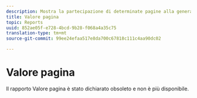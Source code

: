 ```yaml
---
description: Mostra la partecipazione di determinate pagine alla generazione dei ricavi.
title: Valore pagina
topic: Reports
uuid: 852ae05f-e728-4bcd-9b28-f068a4a35c75
translation-type: tm+mt
source-git-commit: 99ee24efaa517e8da700c67818c111c4aa90dc02

---
```



# Valore pagina

Il rapporto Valore pagina è stato dichiarato obsoleto e non è più disponibile.

